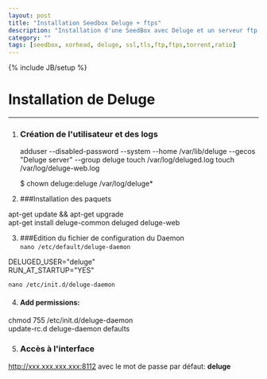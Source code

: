 ```yaml
---
layout: post
title: "Installation Seedbox Deluge + ftps"
description: "Installation d'une SeedBox avec Deluge et un serveur ftp avec ssl/tls"
category: ""
tags: [seedbox, xorhead, deluge, ssl,tls,ftp,ftps,torrent,ratio]
---
```

{% include JB/setup %}

# Installation de Deluge  

----------  

1. ### Création de l'utilisateur et des logs  
    adduser --disabled-password --system --home /var/lib/deluge --gecos "Deluge server" --group deluge
    touch /var/log/deluged.log
    touch /var/log/deluge-web.log
    
    $ chown deluge:deluge /var/log/deluge*

2. ###Installation des paquets

  apt-get update && apt-get upgrade  
  apt-get install deluge-common deluged deluge-web  

3. ###Edition du fichier de configuration du Daemon  
`nano /etc/default/deluge-daemon`  

  DELUGED_USER="deluge"  
  RUN_AT_STARTUP="YES"  

`nano /etc/init.d/deluge-daemon`


4. #### Add permissions:

  chmod 755 /etc/init.d/deluge-daemon  
  update-rc.d deluge-daemon defaults  

5. ### Accès à l'interface  
http://xxx.xxx.xxx.xxx:8112 avec le mot de passe par défaut: **deluge**  

